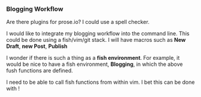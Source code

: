 ### Blogging Workflow
Are there plugins for prose.io? I could use a spell checker.

I would like to integrate my blogging workflow into the command line. This could be done using a fish/vim/git stack. I will have macros such as **New Draft**, **new Post**, **Publish** 

I wonder if there is such a thing as a **fish environment**. For example, it would be nice to have a fish environment, **Blogging**, in which the above fush functions are defined.

I need to be able to call fish functions from within vim. I bet this can be done with !<command>